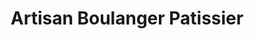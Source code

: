 ---
title: "Artisan Boulanger Patissier"
url: /philadelphia/artisan-boulanger-patissier/
shop: Bäckerei
---